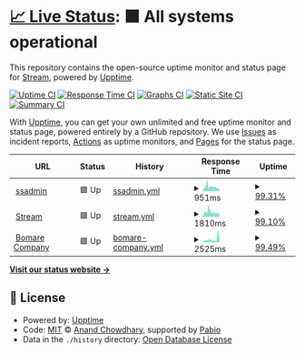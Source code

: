 # [📈 Live Status](https://streamsystem.github.io/upstream): <!--live status--> **🟩 All systems operational**

This repository contains the open-source uptime monitor and status page for [Stream](https://streamsystem.com), powered by [Upptime](https://github.com/upptime/upptime).

[![Uptime CI](https://github.com/streamsystem/upstream/workflows/Uptime%20CI/badge.svg)](https://github.com/streamsystem/upstream/actions?query=workflow%3A%22Uptime+CI%22)
[![Response Time CI](https://github.com/streamsystem/upstream/workflows/Response%20Time%20CI/badge.svg)](https://github.com/streamsystem/upstream/actions?query=workflow%3A%22Response+Time+CI%22)
[![Graphs CI](https://github.com/streamsystem/upstream/workflows/Graphs%20CI/badge.svg)](https://github.com/streamsystem/upstream/actions?query=workflow%3A%22Graphs+CI%22)
[![Static Site CI](https://github.com/streamsystem/upstream/workflows/Static%20Site%20CI/badge.svg)](https://github.com/streamsystem/upstream/actions?query=workflow%3A%22Static+Site+CI%22)
[![Summary CI](https://github.com/streamsystem/upstream/workflows/Summary%20CI/badge.svg)](https://github.com/streamsystem/upstream/actions?query=workflow%3A%22Summary+CI%22)

With [Upptime](https://upptime.js.org), you can get your own unlimited and free uptime monitor and status page, powered entirely by a GitHub repository. We use [Issues](https://github.com/streamsystem/upstream/issues) as incident reports, [Actions](https://github.com/streamsystem/upstream/actions) as uptime monitors, and [Pages](https://streamsystem.github.io/upstream) for the status page.

<!--start: status pages-->
<!-- This summary is generated by Upptime (https://github.com/upptime/upptime) -->
<!-- Do not edit this manually, your changes will be overwritten -->
<!-- prettier-ignore -->
| URL | Status | History | Response Time | Uptime |
| --- | ------ | ------- | ------------- | ------ |
| <img alt="" src="https://icons.duckduckgo.com/ip3/ssadmin.streamsystem.com.ico" height="13"> [ssadmin](https://ssadmin.streamsystem.com) | 🟩 Up | [ssadmin.yml](https://github.com/streamsystem/upstream/commits/HEAD/history/ssadmin.yml) | <details><summary><img alt="Response time graph" src="./graphs/ssadmin/response-time-week.png" height="20"> 951ms</summary><br><a href="https://streamsystem.github.io/upstream/history/ssadmin"><img alt="Response time 1106" src="https://img.shields.io/endpoint?url=https%3A%2F%2Fraw.githubusercontent.com%2Fstreamsystem%2Fupstream%2FHEAD%2Fapi%2Fssadmin%2Fresponse-time.json"></a><br><a href="https://streamsystem.github.io/upstream/history/ssadmin"><img alt="24-hour response time 920" src="https://img.shields.io/endpoint?url=https%3A%2F%2Fraw.githubusercontent.com%2Fstreamsystem%2Fupstream%2FHEAD%2Fapi%2Fssadmin%2Fresponse-time-day.json"></a><br><a href="https://streamsystem.github.io/upstream/history/ssadmin"><img alt="7-day response time 951" src="https://img.shields.io/endpoint?url=https%3A%2F%2Fraw.githubusercontent.com%2Fstreamsystem%2Fupstream%2FHEAD%2Fapi%2Fssadmin%2Fresponse-time-week.json"></a><br><a href="https://streamsystem.github.io/upstream/history/ssadmin"><img alt="30-day response time 1106" src="https://img.shields.io/endpoint?url=https%3A%2F%2Fraw.githubusercontent.com%2Fstreamsystem%2Fupstream%2FHEAD%2Fapi%2Fssadmin%2Fresponse-time-month.json"></a><br><a href="https://streamsystem.github.io/upstream/history/ssadmin"><img alt="1-year response time 1106" src="https://img.shields.io/endpoint?url=https%3A%2F%2Fraw.githubusercontent.com%2Fstreamsystem%2Fupstream%2FHEAD%2Fapi%2Fssadmin%2Fresponse-time-year.json"></a></details> | <details><summary><a href="https://streamsystem.github.io/upstream/history/ssadmin">99.31%</a></summary><a href="https://streamsystem.github.io/upstream/history/ssadmin"><img alt="All-time uptime 99.78%" src="https://img.shields.io/endpoint?url=https%3A%2F%2Fraw.githubusercontent.com%2Fstreamsystem%2Fupstream%2FHEAD%2Fapi%2Fssadmin%2Fuptime.json"></a><br><a href="https://streamsystem.github.io/upstream/history/ssadmin"><img alt="24-hour uptime 100.00%" src="https://img.shields.io/endpoint?url=https%3A%2F%2Fraw.githubusercontent.com%2Fstreamsystem%2Fupstream%2FHEAD%2Fapi%2Fssadmin%2Fuptime-day.json"></a><br><a href="https://streamsystem.github.io/upstream/history/ssadmin"><img alt="7-day uptime 99.31%" src="https://img.shields.io/endpoint?url=https%3A%2F%2Fraw.githubusercontent.com%2Fstreamsystem%2Fupstream%2FHEAD%2Fapi%2Fssadmin%2Fuptime-week.json"></a><br><a href="https://streamsystem.github.io/upstream/history/ssadmin"><img alt="30-day uptime 99.78%" src="https://img.shields.io/endpoint?url=https%3A%2F%2Fraw.githubusercontent.com%2Fstreamsystem%2Fupstream%2FHEAD%2Fapi%2Fssadmin%2Fuptime-month.json"></a><br><a href="https://streamsystem.github.io/upstream/history/ssadmin"><img alt="1-year uptime 99.78%" src="https://img.shields.io/endpoint?url=https%3A%2F%2Fraw.githubusercontent.com%2Fstreamsystem%2Fupstream%2FHEAD%2Fapi%2Fssadmin%2Fuptime-year.json"></a></details>
| <img alt="" src="https://icons.duckduckgo.com/ip3/stream.dz.ico" height="13"> [Stream](https://stream.dz) | 🟩 Up | [stream.yml](https://github.com/streamsystem/upstream/commits/HEAD/history/stream.yml) | <details><summary><img alt="Response time graph" src="./graphs/stream/response-time-week.png" height="20"> 1810ms</summary><br><a href="https://streamsystem.github.io/upstream/history/stream"><img alt="Response time 1600" src="https://img.shields.io/endpoint?url=https%3A%2F%2Fraw.githubusercontent.com%2Fstreamsystem%2Fupstream%2FHEAD%2Fapi%2Fstream%2Fresponse-time.json"></a><br><a href="https://streamsystem.github.io/upstream/history/stream"><img alt="24-hour response time 2380" src="https://img.shields.io/endpoint?url=https%3A%2F%2Fraw.githubusercontent.com%2Fstreamsystem%2Fupstream%2FHEAD%2Fapi%2Fstream%2Fresponse-time-day.json"></a><br><a href="https://streamsystem.github.io/upstream/history/stream"><img alt="7-day response time 1810" src="https://img.shields.io/endpoint?url=https%3A%2F%2Fraw.githubusercontent.com%2Fstreamsystem%2Fupstream%2FHEAD%2Fapi%2Fstream%2Fresponse-time-week.json"></a><br><a href="https://streamsystem.github.io/upstream/history/stream"><img alt="30-day response time 1600" src="https://img.shields.io/endpoint?url=https%3A%2F%2Fraw.githubusercontent.com%2Fstreamsystem%2Fupstream%2FHEAD%2Fapi%2Fstream%2Fresponse-time-month.json"></a><br><a href="https://streamsystem.github.io/upstream/history/stream"><img alt="1-year response time 1600" src="https://img.shields.io/endpoint?url=https%3A%2F%2Fraw.githubusercontent.com%2Fstreamsystem%2Fupstream%2FHEAD%2Fapi%2Fstream%2Fresponse-time-year.json"></a></details> | <details><summary><a href="https://streamsystem.github.io/upstream/history/stream">99.10%</a></summary><a href="https://streamsystem.github.io/upstream/history/stream"><img alt="All-time uptime 99.71%" src="https://img.shields.io/endpoint?url=https%3A%2F%2Fraw.githubusercontent.com%2Fstreamsystem%2Fupstream%2FHEAD%2Fapi%2Fstream%2Fuptime.json"></a><br><a href="https://streamsystem.github.io/upstream/history/stream"><img alt="24-hour uptime 98.89%" src="https://img.shields.io/endpoint?url=https%3A%2F%2Fraw.githubusercontent.com%2Fstreamsystem%2Fupstream%2FHEAD%2Fapi%2Fstream%2Fuptime-day.json"></a><br><a href="https://streamsystem.github.io/upstream/history/stream"><img alt="7-day uptime 99.10%" src="https://img.shields.io/endpoint?url=https%3A%2F%2Fraw.githubusercontent.com%2Fstreamsystem%2Fupstream%2FHEAD%2Fapi%2Fstream%2Fuptime-week.json"></a><br><a href="https://streamsystem.github.io/upstream/history/stream"><img alt="30-day uptime 99.71%" src="https://img.shields.io/endpoint?url=https%3A%2F%2Fraw.githubusercontent.com%2Fstreamsystem%2Fupstream%2FHEAD%2Fapi%2Fstream%2Fuptime-month.json"></a><br><a href="https://streamsystem.github.io/upstream/history/stream"><img alt="1-year uptime 99.71%" src="https://img.shields.io/endpoint?url=https%3A%2F%2Fraw.githubusercontent.com%2Fstreamsystem%2Fupstream%2FHEAD%2Fapi%2Fstream%2Fuptime-year.json"></a></details>
| <img alt="" src="https://icons.duckduckgo.com/ip3/bomarecompany.com.ico" height="13"> [Bomare Company](https://bomarecompany.com) | 🟩 Up | [bomare-company.yml](https://github.com/streamsystem/upstream/commits/HEAD/history/bomare-company.yml) | <details><summary><img alt="Response time graph" src="./graphs/bomare-company/response-time-week.png" height="20"> 2525ms</summary><br><a href="https://streamsystem.github.io/upstream/history/bomare-company"><img alt="Response time 1928" src="https://img.shields.io/endpoint?url=https%3A%2F%2Fraw.githubusercontent.com%2Fstreamsystem%2Fupstream%2FHEAD%2Fapi%2Fbomare-company%2Fresponse-time.json"></a><br><a href="https://streamsystem.github.io/upstream/history/bomare-company"><img alt="24-hour response time 2771" src="https://img.shields.io/endpoint?url=https%3A%2F%2Fraw.githubusercontent.com%2Fstreamsystem%2Fupstream%2FHEAD%2Fapi%2Fbomare-company%2Fresponse-time-day.json"></a><br><a href="https://streamsystem.github.io/upstream/history/bomare-company"><img alt="7-day response time 2525" src="https://img.shields.io/endpoint?url=https%3A%2F%2Fraw.githubusercontent.com%2Fstreamsystem%2Fupstream%2FHEAD%2Fapi%2Fbomare-company%2Fresponse-time-week.json"></a><br><a href="https://streamsystem.github.io/upstream/history/bomare-company"><img alt="30-day response time 1928" src="https://img.shields.io/endpoint?url=https%3A%2F%2Fraw.githubusercontent.com%2Fstreamsystem%2Fupstream%2FHEAD%2Fapi%2Fbomare-company%2Fresponse-time-month.json"></a><br><a href="https://streamsystem.github.io/upstream/history/bomare-company"><img alt="1-year response time 1928" src="https://img.shields.io/endpoint?url=https%3A%2F%2Fraw.githubusercontent.com%2Fstreamsystem%2Fupstream%2FHEAD%2Fapi%2Fbomare-company%2Fresponse-time-year.json"></a></details> | <details><summary><a href="https://streamsystem.github.io/upstream/history/bomare-company">99.49%</a></summary><a href="https://streamsystem.github.io/upstream/history/bomare-company"><img alt="All-time uptime 99.83%" src="https://img.shields.io/endpoint?url=https%3A%2F%2Fraw.githubusercontent.com%2Fstreamsystem%2Fupstream%2FHEAD%2Fapi%2Fbomare-company%2Fuptime.json"></a><br><a href="https://streamsystem.github.io/upstream/history/bomare-company"><img alt="24-hour uptime 98.92%" src="https://img.shields.io/endpoint?url=https%3A%2F%2Fraw.githubusercontent.com%2Fstreamsystem%2Fupstream%2FHEAD%2Fapi%2Fbomare-company%2Fuptime-day.json"></a><br><a href="https://streamsystem.github.io/upstream/history/bomare-company"><img alt="7-day uptime 99.49%" src="https://img.shields.io/endpoint?url=https%3A%2F%2Fraw.githubusercontent.com%2Fstreamsystem%2Fupstream%2FHEAD%2Fapi%2Fbomare-company%2Fuptime-week.json"></a><br><a href="https://streamsystem.github.io/upstream/history/bomare-company"><img alt="30-day uptime 99.83%" src="https://img.shields.io/endpoint?url=https%3A%2F%2Fraw.githubusercontent.com%2Fstreamsystem%2Fupstream%2FHEAD%2Fapi%2Fbomare-company%2Fuptime-month.json"></a><br><a href="https://streamsystem.github.io/upstream/history/bomare-company"><img alt="1-year uptime 99.83%" src="https://img.shields.io/endpoint?url=https%3A%2F%2Fraw.githubusercontent.com%2Fstreamsystem%2Fupstream%2FHEAD%2Fapi%2Fbomare-company%2Fuptime-year.json"></a></details>

<!--end: status pages-->

[**Visit our status website →**](https://streamsystem.github.io/upstream)

## 📄 License

- Powered by: [Upptime](https://github.com/upptime/upptime)
- Code: [MIT](./LICENSE) © [Anand Chowdhary](https://anandchowdhary.com), supported by [Pabio](https://pabio.com)
- Data in the `./history` directory: [Open Database License](https://opendatacommons.org/licenses/odbl/1-0/)
